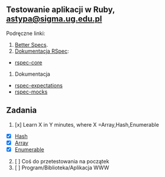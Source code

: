 ## Testowanie aplikacji w Ruby, astypa@sigma.ug.edu.pl

Podręczne linki:

1. [Better Specs](http://betterspecs.org/).
1. [Dokumentacja RSpec](http://rspec.info/):
  - [rspec-core](https://github.com/rspec/rspec-core)
1. Dokumentacja
  - [rspec-expectations](https://github.com/rspec/rspec-expectations)
  - [rspec-mocks](https://github.com/rspec/rspec-mocks)


## Zadania

1. [x] Learn X in Y minutes, where X =Array,Hash,Enumerable
  - [x] [Hash](hash.md)
  - [x] [Array](array.md)
  - [x] [Enumerable](enumerable.md)
2. [ ] Coś do przetestowania na początek
3. [ ] Program/Biblioteka/Aplikacja WWW
